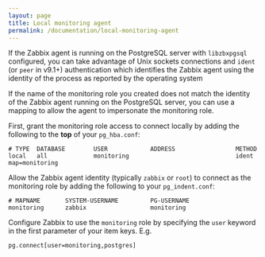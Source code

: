 ```yaml
---
layout: page
title: Local monitoring agent
permalink: /documentation/local-monitoring-agent
---
```


If the Zabbix agent is running on the PostgreSQL server with `libzbxpgsql`
configured, you can take advantage of Unix sockets connections and `ident`
(or `peer` in v9.1+) authentication which identifies the Zabbix agent using the
identity of the process as reported by the operating system

If the name of the monitoring role you created does not match the identity of
the Zabbix agent running on the PostgreSQL server, you can use a mapping to
allow the agent to impersonate the monitoring role.

First, grant the monitoring role access to connect locally by adding the
following to the __top__ of your `pg_hba.conf`:

    # TYPE  DATABASE        USER            ADDRESS                 METHOD
    local   all             monitoring                              ident map=monitoring

Allow the Zabbix agent identity (typically `zabbix` or `root`) to connect as
the monitoring role by adding the following to your `pg_indent.conf`:

    # MAPNAME       SYSTEM-USERNAME         PG-USERNAME
    monitoring      zabbix                  monitoring

Configure Zabbix to use the `monitoring` role by specifying the `user` keyword
in the first parameter of your item keys. E.g.

    pg.connect[user=monitoring,postgres]

